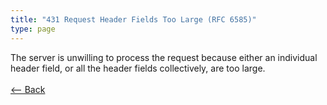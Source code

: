 ```yaml
---
title: "431 Request Header Fields Too Large (RFC 6585)"
type: page
---
```

The server is unwilling to process the request because either an individual header field, or all the header fields collectively, are too large.<br /><br />[<-- Back](../../)